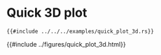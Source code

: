 # Quick 3D plot

```rust,ignore
{{#include ../../../examples/quick_plot_3d.rs}}
```

{{#include ../figures/quick_plot_3d.html}}

<!-- <iframe src="../figures/quick_plot_3d.html" width="100%" height="500" frameborder="0"></iframe> -->